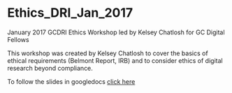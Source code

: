 # Ethics_DRI_Jan_2017
January 2017 GCDRI Ethics Workshop led by Kelsey Chatlosh for GC Digital Fellows

This workshop was created by Kelsey Chatlosh to cover the basics of ethical requirements (Belmont Report, IRB) and to consider ethics of digital research beyond compliance.

To follow the slides in googledocs [click here](http://tinyurl.com/digiethics17)

